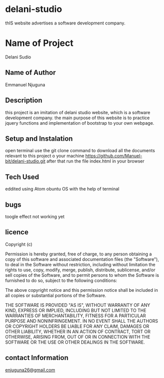 # delani-studio
thIS website advertises a software development company.
# Name of Project
Delani Sudio
## Name of Author
Emmanuel Njuguna
## Description
this project is an imitation of delani studio website, which is a software development company. the main purpose of this
website is to practice jquery functions and implementation of bootstrap to your own webpage.
## Setup and Instalation
open terminal
use the git clone command to download all the documents relevant to this project o your machine
https://github.com/Manuel-bit/delani-studio.git
after that run the file index.html in your browser
## Tech Used
eddited using Atom
obuntu OS
with the help of terminal
## bugs
toogle effect not working yet
## licence
Copyright (c) <year> <copyright holders>

Permission is hereby granted, free of charge, to any person obtaining a copy
of this software and associated documentation files (the "Software"), to deal
in the Software without restriction, including without limitation the rights
to use, copy, modify, merge, publish, distribute, sublicense, and/or sell
copies of the Software, and to permit persons to whom the Software is
furnished to do so, subject to the following conditions:

The above copyright notice and this permission notice shall be included in all
copies or substantial portions of the Software.

THE SOFTWARE IS PROVIDED "AS IS", WITHOUT WARRANTY OF ANY KIND, EXPRESS OR
IMPLIED, INCLUDING BUT NOT LIMITED TO THE WARRANTIES OF MERCHANTABILITY,
FITNESS FOR A PARTICULAR PURPOSE AND NONINFRINGEMENT. IN NO EVENT SHALL THE
AUTHORS OR COPYRIGHT HOLDERS BE LIABLE FOR ANY CLAIM, DAMAGES OR OTHER
LIABILITY, WHETHER IN AN ACTION OF CONTRACT, TORT OR OTHERWISE, ARISING FROM,
OUT OF OR IN CONNECTION WITH THE SOFTWARE OR THE USE OR OTHER DEALINGS IN THE
SOFTWARE.
## contact Information
enjuguna26@gmail.com


